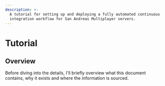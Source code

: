```yaml
---
description: >-
  A tutorial for setting up and deploying a fully automated continuous
  integration workflow for San Andreas Multiplayer servers.
---
```


# Tutorial

## Overview

Before diving into the details, I'll briefly overview what this document
contains, why it exists and where the information is sourced.
